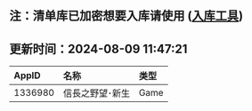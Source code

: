 ## 注：清单库已加密想要入库请使用 ([入库工具](https://github.com/BlankTMing/ManifestAutoUpdate/releases))

## 更新时间：2024-08-09 11:47:21
| AppID | 名称 | 类型  |
| :-------------------- | :----------------------------- | :----------- |
| 1336980 | 信長之野望･新生| Game |
